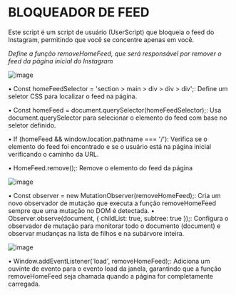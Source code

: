 # BLOQUEADOR DE FEED

Este script é um script de usuário (UserScript) que bloqueia o feed do Instagram, permitindo que você se concentre apenas em você.

*Define a função removeHomeFeed, que será responsável por remover o feed da página inicial do Instagram*

![image](https://github.com/user-attachments/assets/babf449b-7c16-45c7-8d94-070976db8681)

• Const homeFeedSelector = 'section > main > div > div > div';: Define um seletor CSS para localizar o feed na página.

• Const homeFeed = document.querySelector(homeFeedSelector);: Usa document.querySelector para selecionar o elemento do feed com base no seletor definido.

• If (homeFeed && window.location.pathname === '/'): Verifica se o elemento do feed foi encontrado e se o usuário está na página inicial verificando o caminho da URL.

• HomeFeed.remove();: Remove o elemento do feed da página

![image](https://github.com/user-attachments/assets/a5a0bbb1-36b8-4c3e-9492-5b95b5dff137)

• Const observer = new MutationObserver(removeHomeFeed);: Cria um novo observador de mutação que executa a função removeHomeFeed sempre que uma mutação no DOM é detectada.
• Observer.observe(document, { childList: true, subtree: true });: Configura o observador de mutação para monitorar todo o documento (document) e observar mudanças na lista de filhos e na subárvore inteira.

![image](https://github.com/user-attachments/assets/db2f1abf-9f59-4adf-a26a-37c1972608f6)

• Window.addEventListener('load', removeHomeFeed);: Adiciona um ouvinte de evento para o evento load da janela, garantindo que a função removeHomeFeed seja chamada quando a página for completamente carregada.
